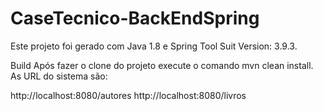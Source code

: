 # CaseTecnico-BackEndSpring

Este projeto foi gerado com Java 1.8 e Spring Tool Suit Version: 3.9.3.

Build
Após fazer o clone do projeto execute o comando mvn clean install.
As URL do sistema são:

http://localhost:8080/autores
http://localhost:8080/livros

